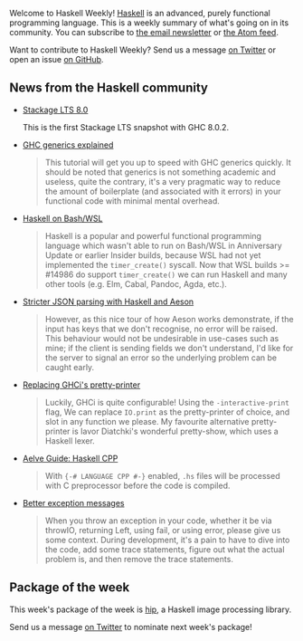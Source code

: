 <!-- 2017-02-16 -->

Welcome to Haskell Weekly!
[Haskell](https://haskell-lang.org) is an advanced, purely functional programming language.
This is a weekly summary of what's going on in its community.
You can subscribe to [the email newsletter](https://news.us10.list-manage.com/subscribe?u=49a6a2e17b12be2c5c4dcb232&id=ffbbbbd930)
or [the Atom feed](/haskell-weekly.atom).

Want to contribute to Haskell Weekly?
Send us a message [on Twitter](https://twitter.com/haskellweekly)
or open an issue [on GitHub](https://github.com/haskellweekly/haskellweekly.github.io).

## News from the Haskell community

-   [Stackage LTS 8.0](https://www.stackage.org/lts-8.0)

    This is the first Stackage LTS snapshot with GHC 8.0.2.

-   [GHC generics explained](https://stackbuilders.com/tutorials/haskell/generics/)

    > This tutorial will get you up to speed with GHC generics quickly. It should be noted that generics is not something academic and useless, quite the contrary, it's a very pragmatic way to reduce the amount of boilerplate (and associated with it errors) in your functional code with minimal mental overhead.

-   [Haskell on Bash/WSL](https://blogs.msdn.microsoft.com/commandline/2017/02/09/haskell-on-bashwsl/)

    > Haskell is a popular and powerful functional programming language which wasn't able to run on Bash/WSL in Anniversary Update or earlier Insider builds, because WSL had not yet implemented the `timer_create()` syscall. Now that WSL builds >= #14986 do support `timer_create()` we can run Haskell and many other tools (e.g. Elm, Cabal, Pandoc, Agda, etc.).

-   [Stricter JSON parsing with Haskell and Aeson](https://arunraghavan.net/2017/02/stricter-json-parsing-with-haskell-and-aeson/)

    > However, as this nice tour of how Aeson works demonstrate, if the input has keys that we don't recognise, no error will be raised. This behaviour would not be undesirable in use-cases such as mine; if the client is sending fields we don't understand, I'd like for the server to signal an error so the underlying problem can be caught early.

-   [Replacing GHCi's pretty-printer](http://teh.id.au/posts/2017/02/13/interactive-print/index.html)

    > Luckily, GHCi is quite configurable! Using the `-interactive-print` flag, We can replace `IO.print` as the pretty-printer of choice, and slot in any function we please. My favourite alternative pretty-printer is Iavor Diatchki's wonderful pretty-show, which uses a Haskell lexer.

-   [Aelve Guide: Haskell CPP](https://guide.aelve.com/haskell/cpp-vww0qd72)

    > With `{-# LANGUAGE CPP #-}` enabled, `.hs` files will be processed with C preprocessor before the code is compiled.

-   [Better exception messages](http://www.snoyman.com/blog/2017/02/better-exception-messages)

    > When you throw an exception in your code, whether it be via throwIO, returning Left, using fail, or using error, please give us some context. During development, it's a pain to have to dive into the code, add some trace statements, figure out what the actual problem is, and then remove the trace statements.

## Package of the week

This week's package of the week is [hip](https://www.stackage.org/package/hip),
a Haskell image processing library.

Send us a message [on Twitter](https://twitter.com/haskellweekly) to nominate next week's package!
